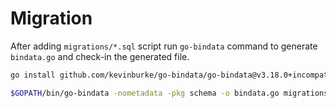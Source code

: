 # Migration

After adding `migrations/*.sql` script run `go-bindata` command to generate `bindata.go` and check-in the generated file.

```bash
go install github.com/kevinburke/go-bindata/go-bindata@v3.18.0+incompatible

$GOPATH/bin/go-bindata -nometadata -pkg schema -o bindata.go migrations/
```
